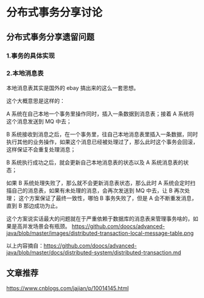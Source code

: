 # 分布式事务分享讨论
## 分布式事务分享遗留问题
### 1.事务的具体实现

### 2.本地消息表
本地消息表其实是国外的 ebay 搞出来的这么一套思想。

这个大概意思是这样的：

A 系统在自己本地一个事务里操作同时，插入一条数据到消息表；接着 A 系统将这个消息发送到 MQ 中去；

B 系统接收到消息之后，在一个事务里，往自己本地消息表里插入一条数据，同时执行其他的业务操作，如果这个消息已经被处理过了，那么此时这个事务会回滚，这样保证不会重复处理消息；

B 系统执行成功之后，就会更新自己本地消息表的状态以及 A 系统消息表的状态；

如果 B 系统处理失败了，那么就不会更新消息表状态，那么此时 A 系统会定时扫描自己的消息表，如果有未处理的消息，会再次发送到 MQ 中去，让 B 再次处理；
这个方案保证了最终一致性，哪怕 B 事务失败了，但是 A 会不断重发消息，直到 B 那边成功为止。

这个方案说实话最大的问题就在于严重依赖于数据库的消息表来管理事务啥的，如果是高并发场景会有瓶颈。
https://github.com/doocs/advanced-java/blob/master/images/distributed-transaction-local-message-table.png

以上内容摘自：https://github.com/doocs/advanced-java/blob/master/docs/distributed-system/distributed-transaction.md

   ## 文章推荐
 https://www.cnblogs.com/jajian/p/10014145.html 
 






